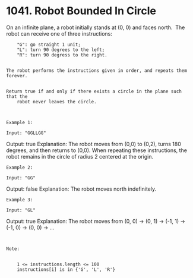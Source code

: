 # 1041. Robot Bounded In Circle

On an infinite plane, a robot initially stands at (0, 0) and faces north.  The
        robot can receive one of three instructions:

    
        "G": go straight 1 unit;
        "L": turn 90 degrees to the left;
        "R": turn 90 degress to the right.
    

    The robot performs the instructions given in order, and repeats them forever.
    

    Return true if and only if there exists a circle in the plane such that the
        robot never leaves the circle.

     

    Example 1:

    Input: "GGLLGG"
Output: true
Explanation: 
The robot moves from (0,0) to (0,2), turns 180 degrees, and then returns to (0,0).
When repeating these instructions, the robot remains in the circle of radius 2 centered at the origin.

    Example 2:

    Input: "GG"
Output: false
Explanation: 
The robot moves north indefinitely.

    Example 3:

    Input: "GL"
Output: true
Explanation: 
The robot moves from (0, 0) -> (0, 1) -> (-1, 1) -> (-1, 0) -> (0, 0) -> ...

     

    Note:

    
        1 <= instructions.length <= 100
        instructions[i] is in {'G', 'L', 'R'}